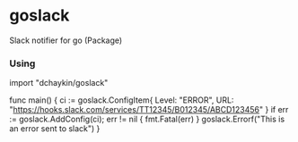 # goslack
Slack notifier for go (Package)

### Using
import "dchaykin/goslack"

func main() {
  ci := goslack.ConfigItem{ Level: "ERROR", URL: "https://hooks.slack.com/services/TT12345/B012345/ABCD123456" }
  if err := goslack.AddConfig(ci); err != nil {
    fmt.Fatal(err)
  }
  goslack.Errorf("This is an error sent to slack")
}
